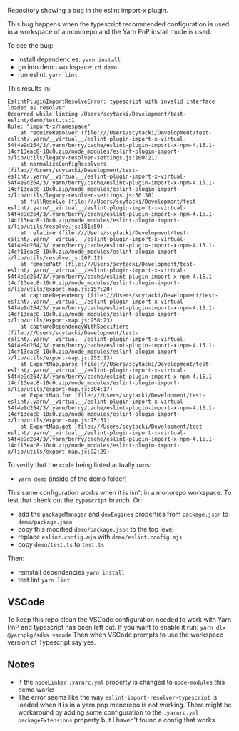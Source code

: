 Repository showing a bug in the eslint import-x plugin.

This bug happens when the typescript recommended configuration is used in a workspace of a monorepo and the Yarn PnP install mode is used.

To see the bug:
- install dependencies: `yarn install`
- go into demo workspace: `cd demo`
- run eslint: `yarn lint`

This results in:
```
EslintPluginImportResolveError: typescript with invalid interface loaded as resolver
Occurred while linting /Users/scytacki/Development/test-eslint/demo/test.ts:1
Rule: "import-x/namespace"
    at requireResolver (file:///Users/scytacki/Development/test-eslint/.yarn/__virtual__/eslint-plugin-import-x-virtual-54f4e9d264/3/.yarn/berry/cache/eslint-plugin-import-x-npm-4.15.1-14cf13eac8-10c0.zip/node_modules/eslint-plugin-import-x/lib/utils/legacy-resolver-settings.js:100:21)
    at normalizeConfigResolvers (file:///Users/scytacki/Development/test-eslint/.yarn/__virtual__/eslint-plugin-import-x-virtual-54f4e9d264/3/.yarn/berry/cache/eslint-plugin-import-x-npm-4.15.1-14cf13eac8-10c0.zip/node_modules/eslint-plugin-import-x/lib/utils/legacy-resolver-settings.js:50:38)
    at fullResolve (file:///Users/scytacki/Development/test-eslint/.yarn/__virtual__/eslint-plugin-import-x-virtual-54f4e9d264/3/.yarn/berry/cache/eslint-plugin-import-x-npm-4.15.1-14cf13eac8-10c0.zip/node_modules/eslint-plugin-import-x/lib/utils/resolve.js:181:59)
    at relative (file:///Users/scytacki/Development/test-eslint/.yarn/__virtual__/eslint-plugin-import-x-virtual-54f4e9d264/3/.yarn/berry/cache/eslint-plugin-import-x-npm-4.15.1-14cf13eac8-10c0.zip/node_modules/eslint-plugin-import-x/lib/utils/resolve.js:207:12)
    at remotePath (file:///Users/scytacki/Development/test-eslint/.yarn/__virtual__/eslint-plugin-import-x-virtual-54f4e9d264/3/.yarn/berry/cache/eslint-plugin-import-x-npm-4.15.1-14cf13eac8-10c0.zip/node_modules/eslint-plugin-import-x/lib/utils/export-map.js:157:20)
    at captureDependency (file:///Users/scytacki/Development/test-eslint/.yarn/__virtual__/eslint-plugin-import-x-virtual-54f4e9d264/3/.yarn/berry/cache/eslint-plugin-import-x-npm-4.15.1-14cf13eac8-10c0.zip/node_modules/eslint-plugin-import-x/lib/utils/export-map.js:258:23)
    at captureDependencyWithSpecifiers (file:///Users/scytacki/Development/test-eslint/.yarn/__virtual__/eslint-plugin-import-x-virtual-54f4e9d264/3/.yarn/berry/cache/eslint-plugin-import-x-npm-4.15.1-14cf13eac8-10c0.zip/node_modules/eslint-plugin-import-x/lib/utils/export-map.js:252:13)
    at ExportMap.parse (file:///Users/scytacki/Development/test-eslint/.yarn/__virtual__/eslint-plugin-import-x-virtual-54f4e9d264/3/.yarn/berry/cache/eslint-plugin-import-x-npm-4.15.1-14cf13eac8-10c0.zip/node_modules/eslint-plugin-import-x/lib/utils/export-map.js:304:17)
    at ExportMap.for (file:///Users/scytacki/Development/test-eslint/.yarn/__virtual__/eslint-plugin-import-x-virtual-54f4e9d264/3/.yarn/berry/cache/eslint-plugin-import-x-npm-4.15.1-14cf13eac8-10c0.zip/node_modules/eslint-plugin-import-x/lib/utils/export-map.js:75:31)
    at ExportMap.get (file:///Users/scytacki/Development/test-eslint/.yarn/__virtual__/eslint-plugin-import-x-virtual-54f4e9d264/3/.yarn/berry/cache/eslint-plugin-import-x-npm-4.15.1-14cf13eac8-10c0.zip/node_modules/eslint-plugin-import-x/lib/utils/export-map.js:92:29)
```

To verify that the code being linted actually runs:
- `yarn demo` (inside of the demo folder)

This same configuration works when it is isn't in a monorepo workspace. To test that check out the `typescript` branch. 
Or:
- add the `packageManager` and `devEngines` properties from `package.json` to `demo/package.json`
- copy this modified `demo/package.json` to the top level
- replace `eslint.config.mjs` with `demo/eslint.config.mjs`
- copy `demo/test.ts` to `test.ts`

Then:
- reinstall dependencies `yarn install`
- test lint `yarn lint`

## VSCode
To keep this repo clean the VSCode configuration needed to work with Yarn PnP and typescript has been left out. If you want to enable it run:
`yarn dlx @yarnpkg/sdks vscode`
Then when VSCode prompts to use the workspace version of Typescript say yes. 

## Notes
- If the `nodeLinker` `.yarnrc.yml` property is changed to `node-modules` this demo works
- The error seems like the way `eslint-import-resolver-typescript` is loaded when it is in a yarn pnp monorepo is not working. There might be workaround by adding some configuration to the `.yarnrc.yml` `packageExtensions` property but I haven't found a config that works.